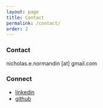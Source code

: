 ```yaml
---
layout: page
title: Contact
permalink: /contact/
order: 2
---
```




### Contact

nicholas.e.normandin [at] gmail.com


### Connect

- [linkedin](https://www.linkedin.com/in/nicholasnormandin/)
- [github](https://github.com/nnormandin)